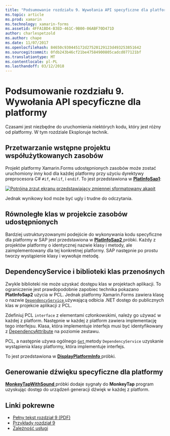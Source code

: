 ```yaml
---
title: "Podsumowanie rozdziału 9. Wywołania API specyficzne dla platformy"
ms.topic: article
ms.prod: xamarin
ms.technology: xamarin-forms
ms.assetid: 4FFA1BD4-B3ED-461C-9B00-06ABF70D471D
author: charlespetzold
ms.author: chape
ms.date: 11/07/2017
ms.openlocfilehash: 84650c930445172d27520129123d493253851642
ms.sourcegitcommit: 0fdb243b46cf21be47584900805cadcd077121bf
ms.translationtype: MT
ms.contentlocale: pl-PL
ms.lasthandoff: 03/12/2018
---
```

# <a name="summary-of-chapter-9-platform-specific-api-calls"></a>Podsumowanie rozdziału 9. Wywołania API specyficzne dla platformy

Czasami jest niezbędne do uruchomienia niektórych kodu, który jest różny od platformy. W tym rozdziale Eksploruje technik.

## <a name="preprocessing-in-the-shared-asset-project"></a>Przetwarzanie wstępne projektu współużytkowanych zasobów

Projekt platformy Xamarin.Forms udostępnionych zasobów może zostać uruchomiony inny kod dla każdej platformy przy użyciu dyrektywy preprocesora C# `#if`, `#elif`, i `endif`. To jest przedstawiona w [ **PlatInfoSap1**](https://github.com/xamarin/xamarin-forms-book-samples/tree/master/Chapter09/PlatInfoSap1):

[![Potrójna zrzut ekranu przedstawiający zmiennej sformatowany akapit](images/ch09fg01-small.png "Model urządzenia i systemu operacyjnego")](images/ch09fg01-large.png#lightbox "Model urządzenia i systemu operacyjnego")

Jednak wynikowy kod może być ugly i trudne do odczytania.

## <a name="parallel-classes-in-the-shared-asset-project"></a>Równoległe klas w projekcie zasobów udostępnionych

Bardziej ustrukturyzowanymi podejście do wykonywania kodu specyficzne dla platformy w SAP jest przedstawiona w [ **PlatInfoSap2** ](https://github.com/xamarin/xamarin-forms-book-samples/tree/master/Chapter09/PlatInfoSap2) próbki. Każdy z projektów platformy o identycznej nazwie klasy i metody, ale zaimplementowany dla tej konkretnej platformy. SAP następnie po prostu tworzy wystąpienie klasy i wywołuje metodę.

## <a name="dependencyservice-and-the-portable-class-library"></a>DependencyService i biblioteki klas przenośnych

Zwykle biblioteki nie może uzyskać dostępu klas w projektach aplikacji. To ograniczenie jest prawdopodobnie zapobiec technika pokazano **PlatInfoSap2** użycia w PCL. Jednak platformy Xamarin.Forms zawiera klasę o nazwie [ `DependencyService` ](https://developer.xamarin.com/api/type/Xamarin.Forms.DependencyService/) używającą odbicia .NET dostęp do publicznych klas w projekcie aplikacji z PCL.

Zdefiniuj PCL `interface` z elementami członkowskimi, należy go używać w każdej z platform. Następnie w każdej z platform zawiera implementację tego interfejsu. Klasa, która implementuje interfejs musi być identyfikowany z [DependencyAttribute](https://developer.xamarin.com/api/type/Xamarin.Forms.DependencyAttribute/) na poziomie zestawu.

PCL, a następnie używa ogólnego [ `Get` ](https://developer.xamarin.com/api/member/Xamarin.Forms.DependencyService.Get{T}/p/Xamarin.Forms.DependencyFetchTarget/) metody `DependencyService` uzyskanie wystąpienia klasy platformy, która implementuje interfejs.

To jest przedstawiona w [ **DisplayPlatformInfo** ](https://github.com/xamarin/xamarin-forms-book-samples/tree/master/Chapter09/DisplayPlatformInfo) próbki.

## <a name="platform-specific-sound-generation"></a>Generowanie dźwięku specyficzne dla platformy

[ **MonkeyTapWithSound** ](https://github.com/xamarin/xamarin-forms-book-samples/tree/master/Chapter09/MonkeyTapWithSound) próbki dodaje sygnały do **MonkeyTap** program uzyskując dostęp do urządzeń generacji dźwięk w każdej z platform.



## <a name="related-links"></a>Linki pokrewne

- [Pełny tekst rozdział 9 (PDF)](https://download.xamarin.com/developer/xamarin-forms-book/XamarinFormsBook-Ch09-Apr2016.pdf)
- [Przykłady rozdział 9](https://github.com/xamarin/xamarin-forms-book-samples/tree/master/Chapter09)
- [Zależność usługi](~/xamarin-forms/app-fundamentals/dependency-service/index.md)
